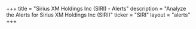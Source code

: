 +++
title = "Sirius XM Holdings Inc (SIRI) - Alerts"
description = "Analyze the Alerts for Sirius XM Holdings Inc (SIRI)"
ticker = "SIRI"
layout = "alerts"
+++

